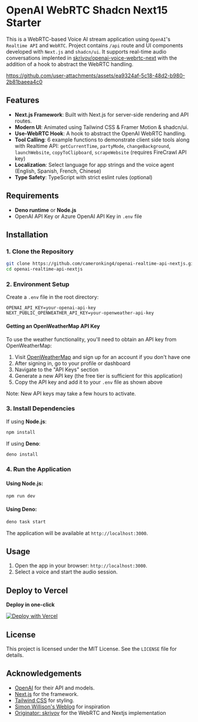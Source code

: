 # OpenAI WebRTC Shadcn Next15 Starter
This is a WebRTC-based Voice AI stream application using `OpenAI`'s `Realtime API` and `WebRTC`. Project contains `/api` route and UI components developed with `Next.js` and `shadcn/ui`. It supports real-time audio conversations implented in [skrivov/openai-voice-webrtc-next](https://github.com/skrivov/openai-voice-webrtc-next) with the addition of a hook to abstract the WebRTC handling.

https://github.com/user-attachments/assets/ea9324af-5c18-48d2-b980-2b81baeea4c0

## Features
- **Next.js Framework**: Built with Next.js for server-side rendering and API routes.
- **Modern UI**: Animated using Tailwind CSS & Framer Motion & shadcn/ui.
- **Use-WebRTC Hook**: A hook to abstract the OpenAI WebRTC handling.
- **Tool Calling**: 6 example functions to demonstrate client side tools along with Realtime API: `getCurrentTime`, `partyMode`, `changeBackground`, `launchWebsite`, `copyToClipboard`, `scrapeWebsite` (requires FireCrawl API key)
- **Localization**: Select language for app strings and the voice agent (English, Spanish, French, Chinese)
- **Type Safety**: TypeScript with strict eslint rules (optional)

  
## Requirements
- **Deno runtime** or **Node.js**
- OpenAI API Key or Azure OpenAI API Key in `.env` file

## Installation

### 1. Clone the Repository
```bash
git clone https://github.com/cameronking4/openai-realtime-api-nextjs.git
cd openai-realtime-api-nextjs
```

### 2. Environment Setup
Create a `.env` file in the root directory:
```env
OPENAI_API_KEY=your-openai-api-key
NEXT_PUBLIC_OPENWEATHER_API_KEY=your-openweather-api-key
```

#### Getting an OpenWeatherMap API Key
To use the weather functionality, you'll need to obtain an API key from OpenWeatherMap:

1. Visit [OpenWeatherMap](https://home.openweathermap.org/) and sign up for an account if you don't have one
2. After signing in, go to your profile or dashboard
3. Navigate to the "API Keys" section
4. Generate a new API key (the free tier is sufficient for this application)
5. Copy the API key and add it to your `.env` file as shown above

Note: New API keys may take a few hours to activate.

### 3. Install Dependencies
If using **Node.js**:
```bash
npm install
```

If using **Deno**:
```bash
deno install
```

### 4. Run the Application

#### Using Node.js:
```bash
npm run dev
```

#### Using Deno:
```bash
deno task start
```

The application will be available at `http://localhost:3000`.

## Usage
1. Open the app in your browser: `http://localhost:3000`.
3. Select a voice and start the audio session.

## Deploy to Vercel
**Deploy in one-click**

[![Deploy with Vercel](https://vercel.com/button)](https://vercel.com/new/clone?repository-url=https%3A%2F%2Fgithub.com%2Fcameronking4%2Fopenai-realtime-api-nextjs&env=OPENAI_API_KEY&envDescription=OpenAI%20Key%20(Realtime%20API%20Beta%20access)&envLink=https%3A%2F%2Fplatform.openai.com%2Fapi-keys&project-name=openai-rt-shadcn&repository-name=openai-realtime-api-nextjs-clone&demo-title=OpenAI%20Realtime%20API%20(WebRTC)%20x%20shadcn%2Fui&demo-description=Next.js%2015%20template%20to%20create%20beautiful%20Voice%20AI%20applications%20with%20OpenAI%20Realtime%20API%20Beta&demo-url=https%3A%2F%2Fopenai-rt-shadcn.vercel.app&demo-image=http%3A%2F%2Fopenai-rt-shadcn.vercel.app%2Fdemo.gif)

## License
This project is licensed under the MIT License. See the `LICENSE` file for details.

## Acknowledgements
- [OpenAI](https://openai.com/) for their API and models.
- [Next.js](https://nextjs.org/) for the framework.
- [Tailwind CSS](https://tailwindcss.com/) for styling.
- [Simon Willison's Weblog](https://simonwillison.net/2024/Dec/17/openai-webrtc/) for inspiration
- [Originator: skrivov](https://github.com/skrivov/openai-voice-webrtc-next) for the WebRTC and Nextjs implementation
